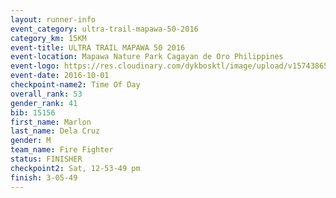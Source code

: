 ```yaml
---
layout: runner-info 
event_category: ultra-trail-mapawa-50-2016 
category_km: 15KM 
event-title: ULTRA TRAIL MAPAWA 50 2016 
event-location: Mapawa Nature Park Cagayan de Oro Philippines 
event-logo: https://res.cloudinary.com/dykbosktl/image/upload/v1574386563/Logo/image-asset_plfjxn.jpg 
event-date: 2016-10-01 
checkpoint-name2: Time Of Day 
overall_rank: 53
gender_rank: 41
bib: 15156
first_name: Marlon
last_name: Dela Cruz
gender: M
team_name: Fire Fighter
status: FINISHER
checkpoint2: Sat, 12-53-49 pm
finish: 3-05-49
---
```

